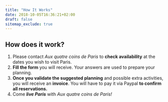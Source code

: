 ```yaml
---
title: "How It Works"
date: 2018-10-05T16:36:21+02:00
draft: false
sitemap_exclude: true
---
```


## How does it work?

1. Please contact *Aux quatre coins de Paris* to **check availability** at the dates you wish to visit Paris.
2. **Fill the form** you will receive. Your answers are used to prepare your planning.
3. **Once you validate the suggested planning** and possible extra activities, you will receive an **invoice**. You will have to pay it via Paypal **to confirm all reservations.**
4. Come ***live Paris*** with *Aux quatre coins de Paris!*
